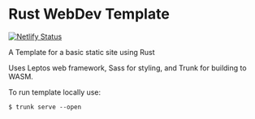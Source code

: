 # Rust WebDev Template
[![Netlify Status](https://api.netlify.com/api/v1/badges/3221d93a-4911-4e24-a2bb-484786b2c97c/deploy-status)](https://app.netlify.com/sites/rust-webdev-template/deploys)

A Template for a basic static site using Rust 

Uses Leptos web framework, Sass for styling, and Trunk for building to WASM. 

To run template locally use:
```
$ trunk serve --open
```
